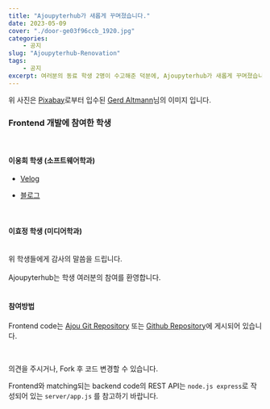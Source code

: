 ```yaml
---
title: "Ajoupyterhub가 새롭게 꾸며졌습니다."
date: 2023-05-09
cover: "./door-ge03f96ccb_1920.jpg" 
categories: 
    - 공지
slug: "Ajoupyterhub-Renovation"
tags:
    - 공지
excerpt: 여러분의 동료 학생 2명이 수고해준 덕분에, Ajoupyterhub가 새롭게 꾸며졌습니다. 
---
```


위 사진은 <a href="https://pixabay.com/ko//?utm_source=link-attribution&amp;utm_medium=referral&amp;utm_campaign=image&amp;utm_content=673000">Pixabay</a>로부터 입수된 <a href="https://pixabay.com/ko/users/geralt-9301/?utm_source=link-attribution&amp;utm_medium=referral&amp;utm_campaign=image&amp;utm_content=673000">Gerd Altmann</a>님의 이미지 입니다.

### Frontend 개발에 참여한 학생

<br/>

#### 이웅희 학생 (소프트웨어학과) 
- [Velog](https://velog.io/@ung7497)

- [블로그](https://www.unghee.dev/)

<br/>

#### 이효정 학생 (미디어학과)

<br/>
위 학생들에게 감사의 말씀을 드립니다.

<br/>
<br/>
Ajoupyterhub는 학생 여러분의 참여를 환영합니다.

<br/>
<br/>

#### 참여방법

Frontend code는 [Ajou Git Repository](https://git.ajou.ac.kr/ajoupyterhub/frontend.git) 또는
[Github Repository](https://github.com/Ajoupyterhub/frontApp.git)에 게시되어 있습니다.

<br/>

의견을 주시거나,  Fork 후 코드 변경할 수 있습니다.
<br/>

Frontend와 matching되는 backend code의 REST API는 `node.js express`로 작성되어 있는 `server/app.js` 를 참고하기 바랍니다.

